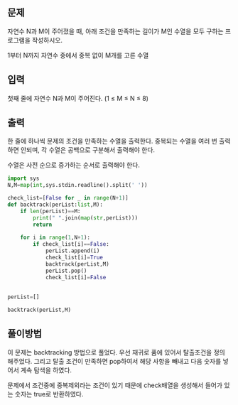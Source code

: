 ##  문제
자연수 N과 M이 주어졌을 때, 아래 조건을 만족하는 길이가 M인 수열을 모두 구하는 프로그램을 작성하시오.

1부터 N까지 자연수 중에서 중복 없이 M개를 고른 수열
## 입력
첫째 줄에 자연수 N과 M이 주어진다. (1 ≤ M ≤ N ≤ 8)

## 출력
한 줄에 하나씩 문제의 조건을 만족하는 수열을 출력한다. 중복되는 수열을 여러 번 출력하면 안되며, 각 수열은 공백으로 구분해서 출력해야 한다.

수열은 사전 순으로 증가하는 순서로 출력해야 한다.

```python
import sys
N,M=map(int,sys.stdin.readline().split(' '))

check_list=[False for _ in range(N+1)]
def backtrack(perList:list,M):
    if len(perList)==M:
        print(" ".join(map(str,perList)))
        return
    
    for i in range(1,N+1):
        if check_list[i]==False:
            perList.append(i)
            check_list[i]=True
            backtrack(perList,M)
            perList.pop()
            check_list[i]=False
            
        
perList=[]

backtrack(perList,M)
```

## 풀이방법
이 문제는 backtracking 방법으로 풀었다. 우선 재귀로 품에 있어서 탈출조건을 정의 해주었다. 그리고 탈출 조건이 만족하면 pop하여서 해당 사항을 빼내고 다음 숫자를 넣어서
계속 탐색을 하였다. 

문제에서 조건중에 중복제외라는 조건이 있기 때문에 check배열을 생성해서 들어가 있는 숫자는 true로 반환하였다.
